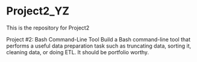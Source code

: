 # Project2_YZ
This is the repository for Project2

Project #2: Bash Command-Line Tool
Build a Bash command-line tool that performs a useful data preparation task such as truncating data, sorting it, cleaning data, or doing ETL. It should be portfolio worthy.
